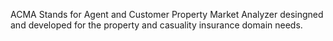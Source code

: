 ACMA Stands for Agent and Customer Property Market Analyzer desingned and developed for the property and casuality insurance domain needs.
